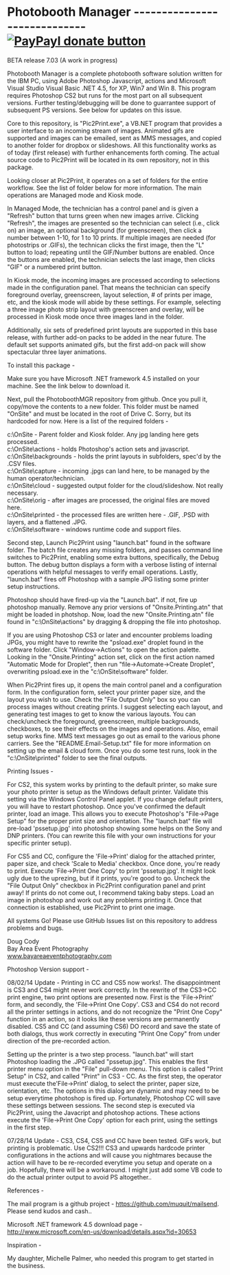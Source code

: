 Photobooth Manager     -----------------------------  [![PayPayl donate button](http://img.shields.io/paypal/donate.png?color=yellow)](https://www.paypal.com/cgi-bin/webscr?cmd=_s-xclick&hosted_button_id=7JRTAVG63XHUL  "Donate once-off to this project using Paypal")
===========================================

BETA release 7.03 (A work in progress)

Photobooth Manager is a complete photobooth software solution written for the IBM PC, using Adobe Photoshop Javascript, actions and Microsoft Visual Studio Visual Basic .NET 4.5, for XP, Win7 and Win 8.  This program requires Photoshop CS2 but runs for the most part on all subsequent versions.  Further testing/debugging will be done to guarrantee support of subsequent PS versions.  See below for updates on this issue.

Core to this repository, is "Pic2Print.exe", a VB.NET program that provides a user interface to an incoming stream of images.  Animated gifs are supported and images can be emailed, sent as MMS messages, and copied to another folder for dropbox or slideshows.  All this functionality works as of today (first release) with further enhancements forth coming.  The actual source code to Pic2Print will be located in its own repository, not in this package. 
 
Looking closer at Pic2Print, it operates on a set of folders for the entire workflow. See the list of folder below for more information. The main operations are Managed mode and Kiosk mode.

In Managed Mode, the technician has a control panel and is given a "Refresh" button that turns green when new  images arrive. Clicking "Refresh", the images are presented so the technician can select (i.e., click on) an image, an optional background (for greenscreen), then click a number between 1-10, for 1 to 10 prints.  If multiple images are needed (for photostrips or .GIFs), the technican clicks the first image, then the "L" button to load; repeating until the GIF/Number buttons are enabled. Once the buttons are enabled, the technician selects the last image, then clicks "GIF" or a numbered print button.

In Kiosk mode, the incoming images are processed according to selections made in the configuration panel.  That means the technician can specify foreground overlay, greenscreen, layout selection, # of prints per image, etc, and the kiosk mode will abide by these settings.  For example, selecting a three image photo strip layout with greenscreen and overlay, will be processed in Kiosk mode once three images land in the folder.

Additionally, six sets of predefined print layouts are supported in this base release, with further add-on packs to be added in the near future.  The default set supports animated gifs, but the first add-on pack will show spectacular three layer animations.

To install this package -

Make sure you have Microsoft .NET framework 4.5 installed on your machine.  See the link below to download it.

Next, pull the PhotoboothMGR repository from github.  Once you pull it, copy/move the contents to a new folder. This folder must be named "OnSite" and must be located in the root of Drive C.  Sorry, but its hardcoded for now.  Here is a list of the required folders -

c:\OnSite                - Parent folder and Kiosk folder. Any jpg landing here gets processed.<br>
c:\OnSite\actions        - holds Photoshop's action sets and javascript.<br>
c:\OnSite\backgrounds    - holds the print layouts in subfolders, spec'd by the .CSV files.<br>
c:\OnSite\capture        - incoming .jpgs can land here, to be managed by the human operator/technician.<br>
c:\OnSite\cloud          - suggested output folder for the cloud/slideshow.  Not really necessary.<br>
c:\OnSite\orig           - after images are processed, the original files are moved here.<br>
c:\OnSite\printed        - the processed files are written here - .GIF, .PSD with layers, and a flattened .JPG.<br>
c:\OnSite\software       - windows runtime code and support files.<br>

Second step, Launch Pic2Print using "launch.bat" found in the software folder.  The batch file creates any missing folders, and passes command line switches to Pic2Print, enabling some extra buttons, specifically, the Debug button. The debug button displays a form with a verbose listing of internal operations with helpful messages to verify email operations. Lastly, "launch.bat" fires off Photoshop with a sample JPG listing some printer setup instructions.

Photoshop should have fired-up via the "Launch.bat". if not, fire up photoshop manually. Remove any prior versions of "Onsite.Printing.atn" that might be loaded in photshop.  Now, load the new "Onsite.Printing.atn" file found in "c:\OnSite\actions\" by dragging & dropping the file into photoshop.  

If you are using Photoshop CS3 or later and encounter problems loading JPGs, you might have to rewrite the "psload.exe" droplet found in the software folder. Click "Window->Actions" to open the action palette.  Looking in the "Onsite.Printing" action set, click on the first action named "Automatic Mode for Droplet", then run "file->Automate->Create Droplet", overwriting psload.exe in the "c:\OnSite\software" folder.   

When Pic2Print fires up, it opens the main control panel and a configuration form. In the configuration form, select your printer paper size, and the layout you wish to use.  Check the "File Output Only" box so you can process images without creating prints. I suggest selecting each layout, and generating test images to get to know the various layouts.  You can check/uncheck the foreground, greenscreen, multiple backgrounds, checkboxes, to see their effects on the images and operations. Also, email setup works fine.  MMS text messages go out as email to the various phone carriers.  See the "README.Email-Setup.txt" file for more information on setting up the email & cloud form.  Once you do some test runs, look in the "c:\OnSite\printed" folder to see the final outputs.  

Printing Issues - 

For CS2, this system works by printing to the default printer, so make sure your photo printer is setup as the Windows default printer. Validate this setting via the Windows Control Panel applet. If you change default printers, you will have to restart photoshop. Once you've confirmed the default printer, load an image. This allows you to execute Photoshop's "File->Page Setup" for the proper print size and orientation.  The "launch.bat" file will pre-load 'pssetup.jpg' into photoshop showing some helps on the Sony and DNP printers.  (You can rewrite this file with your own instructions for your specific printer setup). 

For CS5 and CC, configure the 'File->Print' dialog for the attached printer, paper size, and check 'Scale to Media'  checkbox.  Once done, you're ready to print. Execute 'File->Print One Copy' to print 'pssetup.jpg'.  It might look ugly due to the uprezing, but if it prints, you're good to go. Uncheck the "File Output Only" checkbox in Pic2Print configuration panel and print away!  If prints do not come out, I recommend taking baby steps.  Load an image in photoshop and work out any problems printing it. Once that connection is established, use Pic2Print to print one image. 

All systems Go!  Please use GitHub Issues list on this repository to address problems and bugs. 

Doug Cody <br>
Bay Area Event Photography <br>
www.bayareaeventphotography.com <br>

Photoshop Version support -

08/02/14 Update - Printing in CC and CS5 now works!. The disappointment is CS3 and CS4 might never work correctly.  In the rewrite of the CS3->CC print engine, two print options are presented now.  First is the 'File->Print' form, and secondly, the 'File->Print One Copy'.  CS3 and CS4 do not record all the printer settings in actions, and do not recognize the "Print One Copy" function in an action, so it looks like these versions are permanently disabled. CS5 and CC (and assuming CS6) DO record and save the state of both dialogs, thus work correctly in executing "Print One Copy" from under direction of the pre-recorded action.

Setting up the printer is a two step process.  "launch.bat" will start Photoshop loading the .JPG called "pssetup.jpg". This enables the first printer menu option in the "File" pull-down menu. This option is called "Print Setup" in CS2, and called  "Print" in CS3 - CC.  As the first step, the operator must execute the'File->Print' dialog, to select the printer, paper size, orientation, etc. The options in this dialog are dynamic and may need to be setup everytime photoshop is fired up.  Fortunately, Photoshop CC will save these settings between sessions.  The second step is executed via Pic2Print, using the Javacript and photoshop actions. These actions execute the 'File->Print One Copy' option for each print, using the settings in the first step. 

07/28/14 Update - CS3, CS4, CS5 and CC have been tested. GIFs work, but printing is problematic. Use CS2!!!  CS3 and upwards hardcode printer configurations in the actions and will cause you nightmares because the action will have to be re-recorded everytime you setup and operate on a job. Hopefully, there will be a workaround. I might just add some VB code to do the actual printer output to avoid PS altogether..
 
References - 

The mail program is a github project - https://github.com/muquit/mailsend.  Please send kudos and cash..

Microsoft .NET framework 4.5 download page - http://www.microsoft.com/en-us/download/details.aspx?id=30653 

Inspiration -

My daughter, Michelle Palmer, who needed this program to get started in the business.



